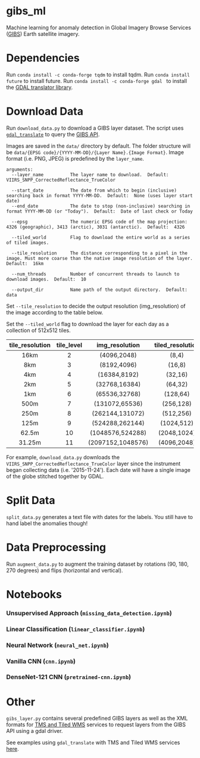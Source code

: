 # gibs_ml
Machine learning for anomaly detection in Global Imagery Browse Services ([GIBS](https://earthdata.nasa.gov/about/science-system-description/eosdis-components/global-imagery-browse-services-gibs)) Earth satellite imagery.

# Dependencies
Run ```conda install -c conda-forge tqdm``` to install tqdm.
Run ```conda install future``` to install future.
Run ```conda install -c conda-forge gdal ``` to install the [GDAL translator library](http://www.gdal.org/). 

# Download Data
Run ```download_data.py``` to download a GIBS layer dataset. The script uses [```gdal_translate```](http://www.gdal.org/gdal_translate.html) to query the [GIBS API](https://wiki.earthdata.nasa.gov/display/GIBS/GIBS+API+for+Developers#GIBSAPIforDevelopers-ServiceEndpointsandGetCapabilities).

Images are saved in the ```data/``` directory by default. The folder structure will be ```data/{EPSG code}/{YYYY-MM-DD}/{Layer Name}.{Image Format}```. Image format (i.e. PNG, JPEG) is predefined by the ```layer_name```.

```
arguments:
  --layer_name          The layer name to download.  Default:  VIIRS_SNPP_CorrectedReflectance_TrueColor

  --start_date          The date from which to begin (inclusive) searching back in format YYYY-MM-DD.  Default:  None (uses layer start date)
  --end_date            The date to stop (non-inclusive) searching in format YYYY-MM-DD (or "Today").  Default:  Date of last check or Today

  --epsg                The numeric EPSG code of the map projection: 4326 (geographic), 3413 (arctic), 3031 (antarctic).  Default:  4326
  
  --tiled_world         Flag to download the entire world as a series of tiled images.

  --tile_resolution     The distance corresponding to a pixel in the image. Must more coarse than the native image resolution of the layer.  Default:  16km
  
  --num_threads         Number of concurrent threads to launch to download images.  Default:  10

  --output_dir          Name path of the output directory.  Default:  data
```

Set ```--tile_resolution``` to decide the output resolution (img_resolution) of the image according to the table below. 

Set the ```--tiled_world``` flag to download the layer for each day as a collection of 512x512 tiles.

| tile_resolution 	| tile_level 	|   img_resolution  	| tiled_resolution 	|
|:---------------:	|:----------:	|:-----------------:	|:----------------:	|
|       16km      	|      2     	|    (4096,2048)    	|       (8,4)      	|
|       8km       	|      3     	|    (8192,4096)    	|      (16,8)      	|
|       4km       	|      4     	|    (16384,8192)   	|      (32,16)     	|
|       2km       	|      5     	|   (32768,16384)   	|      (64,32)     	|
|       1km       	|      6     	|   (65536,32768)   	|     (128,64)     	|
|       500m      	|      7     	|   (131072,65536)  	|     (256,128)    	|
|       250m      	|      8     	|  (262144,131072)  	|     (512,256)    	|
|       125m      	|      9     	|  (524288,262144)  	|    (1024,512)    	|
|      62.5m      	|     10     	|  (1048576,524288) 	|    (2048,1024)   	|
|      31.25m     	|     11     	| (2097152,1048576) 	|    (4096,2048)   	|

For example, ```download_data.py``` downloads the `VIIRS_SNPP_CorrectedReflectance_TrueColor` layer since the instrument began collecting data (i.e. '2015-11-24'). Each date will have a single image of the globe stitched together by GDAL. 

# Split Data
```split_data.py``` generates a text file with dates for the labels. You still have to hand label the anomalies though!

# Data Preprocessing
Run ```augment_data.py``` to augment the training dataset by rotations (90, 180, 270 degrees) and flips (horizontal and vertical).

# Notebooks

### Unsupervised Approach (```missing_data_detection.ipynb```)

### Linear Classification (```linear_classifier.ipynb```)

### Neural Network (```neural_net.ipynb```)

### Vanilla CNN (```cnn.ipynb```)

### DenseNet-121 CNN (```pretrained-cnn.ipynb```)

# Other
```gibs_layer.py``` contains several predefined GIBS layers as well as the XML formats for [TMS and Tiled WMS](http://www.gdal.org/frmt_wms.html) services to request layers from the GIBS API using a gdal driver.

See examples using ```gdal_translate``` with TMS and Tiled WMS services [here](https://wiki.earthdata.nasa.gov/display/GIBS/Map+Library+Usage#expand-GDALBasics).